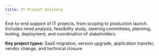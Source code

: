 ```yaml
---
title: IT Project Delivery
---
```


End-to-end support of IT projects, from scoping to production launch.  
Includes need analysis, feasibility study, steering committees, planning, testing, deployment, and coordination of stakeholders.

**Key project types:** SaaS migration, version upgrade, application transfer, vendor change, and technical closure.
